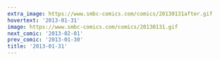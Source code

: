 ```yaml
---
extra_image: https://www.smbc-comics.com/comics/20130131after.gif
hovertext: '2013-01-31'
image: https://www.smbc-comics.com/comics/20130131.gif
next_comic: '2013-02-01'
prev_comic: '2013-01-30'
title: '2013-01-31'
---
```


